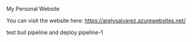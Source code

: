 My Personal Website

You can visit the website here: https://arelysalvarez.azurewebsites.net/


test buil pipeline and deploy pipeline-1